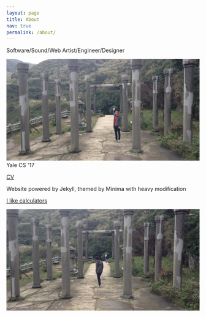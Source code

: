 ```yaml
---
layout: page
title: About
nav: true
permalink: /about/
---
```

Software/Sound/Web Artist/Engineer/Designer

<img class="info" src="/images/info2.jpg" />
Yale CS '17

[CV](/docs/resume.pdf)


Website powered by Jekyll, themed by Minima with heavy modification

[I like calculators](http://www.ticalc.org/archives/files/authors/104/10456.html)

<img class="info" src="/images/info1.jpg" />

